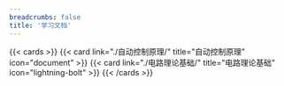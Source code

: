 ```yaml
---
breadcrumbs: false
title: '学习文档'
---
```


{{< cards >}}
  {{< card link="./自动控制原理/" title="自动控制原理" icon="document" >}}
  {{< card link="./电路理论基础/" title="电路理论基础" icon="lightning-bolt" >}}
{{< /cards >}}

